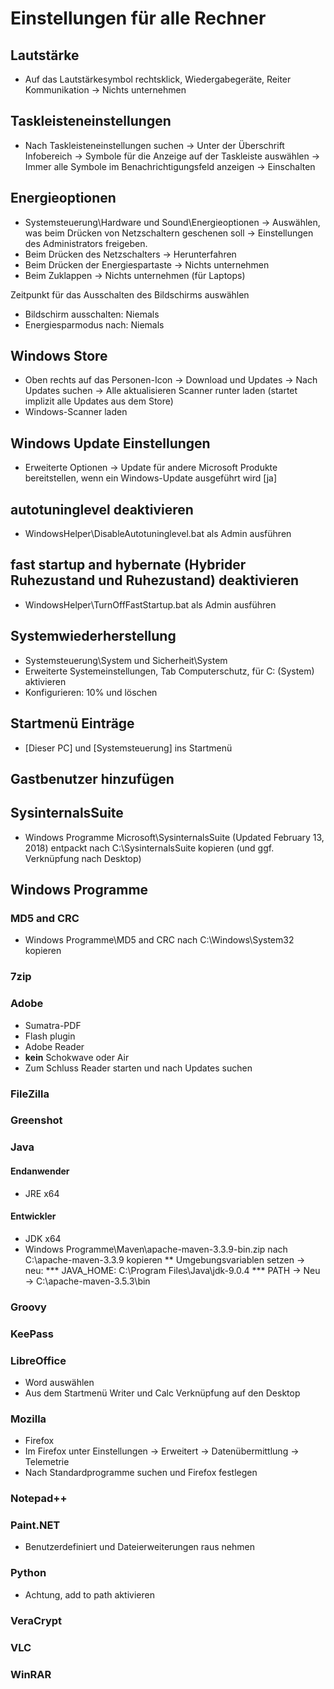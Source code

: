# Einstellungen für alle Rechner

## Lautstärke
* Auf das Lautstärkesymbol rechtsklick, Wiedergabegeräte, Reiter Kommunikation
-> Nichts unternehmen

## Taskleisteneinstellungen
* Nach Taskleisteneinstellungen suchen -> Unter der Überschrift Infobereich -> Symbole für die Anzeige auf der Taskleiste auswählen -> Immer alle Symbole im Benachrichtigungsfeld anzeigen -> Einschalten

## Energieoptionen
* Systemsteuerung\Hardware und Sound\Energieoptionen -> Auswählen, was beim Drücken von Netzschaltern geschenen soll -> Einstellungen des Administrators freigeben.
* Beim Drücken des Netzschalters -> Herunterfahren
* Beim Drücken der Energiespartaste -> Nichts unternehmen
* Beim Zuklappen -> Nichts unternehmen (für Laptops)

Zeitpunkt für das Ausschalten des Bildschirms auswählen
* Bildschirm ausschalten: Niemals
* Energiesparmodus nach: Niemals

## Windows Store
* Oben rechts auf das Personen-Icon -> Download und Updates -> Nach Updates suchen -> Alle aktualisieren
Scanner runter laden (startet implizit alle Updates aus dem Store)
* Windows-Scanner laden

## Windows Update Einstellungen
* Erweiterte Optionen -> Update für andere Microsoft Produkte bereitstellen, wenn ein Windows-Update ausgeführt wird [ja]

## autotuninglevel deaktivieren
* WindowsHelper\DisableAutotuninglevel.bat als Admin ausführen

## fast startup and hybernate (Hybrider Ruhezustand und Ruhezustand) deaktivieren
* WindowsHelper\TurnOffFastStartup.bat als Admin ausführen

## Systemwiederherstellung
* Systemsteuerung\System und Sicherheit\System
* Erweiterte Systemeinstellungen, Tab Computerschutz, für C: (System) aktivieren
* Konfigurieren: 10% und löschen

## Startmenü Einträge
* [Dieser PC] und [Systemsteuerung] ins Startmenü

## Gastbenutzer hinzufügen

## SysinternalsSuite
* Windows Programme Microsoft\SysinternalsSuite (Updated February 13, 2018) entpackt nach C:\SysinternalsSuite kopieren (und ggf. Verknüpfung nach Desktop)

## Windows Programme
### MD5 and CRC
* Windows Programme\MD5 and CRC nach C:\Windows\System32 kopieren
### 7zip
### Adobe
* Sumatra-PDF
* Flash plugin
* Adobe Reader
* __kein__ Schokwave oder Air
* Zum Schluss Reader starten und nach Updates suchen

### FileZilla
### Greenshot

### Java
#### Endanwender
* JRE x64
#### Entwickler
* JDK x64
* Windows Programme\Maven\apache-maven-3.3.9-bin.zip nach C:\apache-maven-3.3.9 kopieren
** Umgebungsvariablen setzen -> neu:
*** JAVA_HOME: C:\Program Files\Java\jdk-9.0.4
*** PATH -> Neu -> C:\apache-maven-3.5.3\bin

### Groovy

### KeePass

### LibreOffice
* Word auswählen
* Aus dem Startmenü Writer und Calc Verknüpfung auf den Desktop

### Mozilla
* Firefox
* Im Firefox unter Einstellungen -> Erweitert -> Datenübermittlung -> Telemetrie
* Nach Standardprogramme suchen und Firefox festlegen

### Notepad++

### Paint.NET
* Benutzerdefiniert und Dateierweiterungen raus nehmen

### Python
* Achtung, add to path aktivieren

### VeraCrypt
### VLC
### WinRAR
